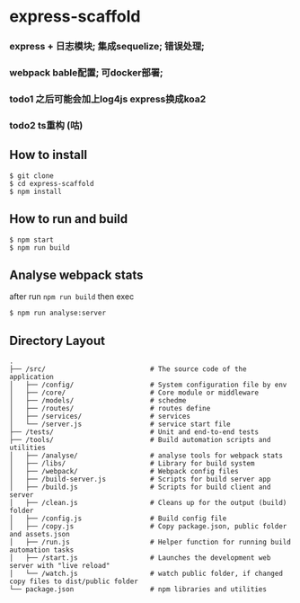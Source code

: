 # express-scaffold
### express + 日志模块; 集成sequelize; 错误处理;
### webpack bable配置; 可docker部署;
### todo1 之后可能会加上log4js express换成koa2
### todo2 ts重构 (咕)


## How to install
```shell
$ git clone
$ cd express-scaffold
$ npm install
```

## How to run and build
```shell
$ npm start
$ npm run build
```
## Analyse webpack stats
after run `npm run build` then exec

```shell
$ npm run analyse:server
```

## Directory Layout
```
.
├── /src/                          # The source code of the application
│   ├── /config/                   # System configuration file by env
│   ├── /core/                     # Core module or middleware
│   ├── /models/                   # schedme
│   ├── /routes/                   # routes define
│   ├── /services/                 # services
│   └── /server.js                 # service start file
├── /tests/                        # Unit and end-to-end tests
├── /tools/                        # Build automation scripts and utilities
│   ├── /analyse/                  # analyse tools for webpack stats
│   ├── /libs/                     # Library for build system
│   ├── /webpack/                  # Webpack config files
│   ├── /build-server.js           # Scripts for build server app
│   ├── /build.js                  # Scripts for build client and server
│   ├── /clean.js                  # Cleans up for the output (build) folder
│   ├── /config.js                 # Build config file
│   ├── /copy.js                   # Copy package.json, public folder and assets.json
│   ├── /run.js                    # Helper function for running build automation tasks
│   ├── /start.js                  # Launches the development web server with "live reload"
│   └── /watch.js                  # watch public folder, if changed copy files to dist/public folder
└── package.json                   # npm libraries and utilities
```